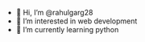 - 👋 Hi, I’m @rahulgarg28
- 👀 I’m interested in web development
- 🌱 I’m currently learning python

<!---
rahulgarg28/rahulgarg28 is a ✨ special ✨ repository because its `README.md` (this file) appears on your GitHub profile.
You can click the Preview link to take a look at your changes.
--->
